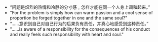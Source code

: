 - “问题是炽烈的热情和冷静的分寸感﹐怎样才能在同一个人身上调和起来。”
- "For the problem is simply how can warm passion and a cool sense of proportion be forged together in one and the same soul?"
- “……意识到自己对自己行为的后果负有责任，并真心地感受到这种责任。”
- "……­is aware of a responsibility for the consequences of his conduct and really feels such responsibility with heart and soul."
